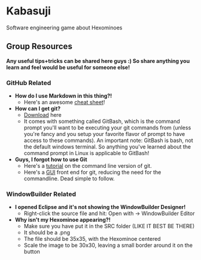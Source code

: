 # Kabasuji
Software engineering game about Hexominoes

## Group Resources
 <b>Any useful tips+tricks can be shared here guys :) So share anything you learn and feel would be useful for someone else!</b>

### GitHub Related
* <b>How do I use Markdown in this thing?!</b>
   * Here's an awesome [cheat sheet](https://guides.github.com/features/mastering-markdown/)!
* <b>How can I get git?</b>
   * [Download](https://git-scm.com/downloads) here
   * It comes with something called GitBash, which is the command prompt you'll want to be executing your git commands from (unless you're fancy and you setup your favorite flavor of prompt to have access to these commands). An important note: GitBash is bash, not the default windows terminal. So anything you've learned about the command prompt in Linux is applicable to GitBash!
* <b>Guys, I forgot how to use Git</b>
   * Here's a [tutorial](https://try.github.io/levels/1/challenges/1) on the command line version of git.
   * Here's a [GUI](https://desktop.github.com/) front end for git, reducing the need for the commandline. Dead simple to follow.

### WindowBuilder Related
* <b>I opened Eclipse and it's not showing the WindowBuilder Designer!</b>
   * Right-click the source file and hit: Open with -> WindowBuilder Editor
* <b>Why isn't my Hexominoe appearing?!</b>
   * Make sure you have put it in the SRC folder (LIKE IT BEST BE THERE)
   * It should be a .png
   * The file should be 35x35, with the Hexominoe centered
   * Scale the image to be 30x30, leaving a small border around it on the button
